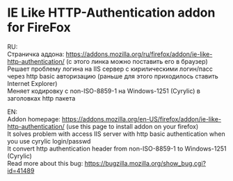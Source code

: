 IE Like HTTP-Authentication addon for FireFox
=============================================

RU:  
Страничка аддона: https://addons.mozilla.org/ru/firefox/addon/ie-like-http-authentication/  (с этого линка можно поставить его в браузер)  
Решает проблему логина на IIS сервер с кирилическими логин/пасс через http basic авторизацию (раньше для этого приходилось ставить Internet Explorer)  
Меняет кодировку с non-ISO-8859-1 на Windows-1251 (Cyrylic) в заголовках http пакета  
  
EN:  
Addon homepage: https://addons.mozilla.org/en-US/firefox/addon/ie-like-http-authentication/  (use this page to install addon on your firefox)  
It solves problem with access IIS server with http basic authentication when you use cyrylic login/passwd  
It convert http authentication header from non-ISO-8859-1 to Windows-1251 (Cyrylic)  
Read more about this bug: https://bugzilla.mozilla.org/show_bug.cgi?id=41489  

